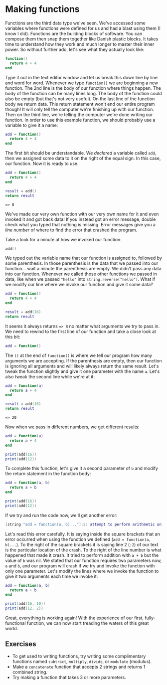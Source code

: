 # Making functions

Functions are the third data type we've seen.
We've accessed some variables where functions were defined for us and had a blast using them (I know I did).
Functions are the building blocks of software.
You can compose them then snap them together like Danish plastic blocks.
It takes time to understand how they work and much longer to master their inner power.
So without further ado, let's see what they actually look like:

```lua
function()
  return 4 + 4
end
```

Type it out in the text editor window and let us break this down line by line and word for word.
Whenever we type `function()` we are beginning a new function.
The 2nd line is the body of our function where things happen.
The body of the function can be many lines long.
The body of the function could also be empty (but that's not very useful).
On the last line of the function body we return data.
This return statement won't end our entire program though!
It will only tell the computer we're finishing up with our function.
Then on the third line, we're telling the computer we're done writing our function.
In order to use this example function, we should probably use a variable to give it a name:

```lua
add = function()
  return 4 + 4
end
```

The first bit should be understandable.
We *declared* a variable called `add`, then we assigned some data to it on the right of the equal sign.
In this case, our function.
Now it is ready to use.

```lua
add = function()
  return 4 + 4
end

result = add()
return result
```
```
=> 8
```

We've made our very own function with our very own name for it and even invoked it and got back data!
If you instead got an error message, double check what you typed that nothing is missing.
Error messages give you a *line number* of where to find the error that crashed the program.

Take a look for a minute at how we invoked our function:

```lua
add()
```

We typed out the variable name that our function is assigned to, followed by some parenthesis.
In those parenthesis is the data that we passed into our function... wait a minute the parenthesis are empty.
We didn't pass any data into our function.
Whenever we called those other functions we passed in data, like when we passed `"hello"` into `string.reverse("hello")`.
What if we modify our line where we invoke our function and give it some data?

```lua
add = function()
  return 4 + 4
end

result = add(16)
return result
```

It seems it always returns `=> 8` no matter what arguments we try to pass in.
We need to rewind to the first line of our function and take a close look at this bit:

```lua
add = function()
```

The `()` at the end of `function()` is where we tell our program how many arguments we are accepting.
If the parenthesis are empty, then our function is ignoring all arguments and will likely always return the same result.
Let's tweak the function slightly and give it one parameter with the name `a`.
Let's also tweak the second line while we're at it:

```lua
add = function(a)
  return a + 4
end

result = add(16)
return result
```
```
=> 20
```

Now when we pass in different numbers, we get different results:

```lua
add = function(a)
  return a + 4
end

print(add(16))
print(add(12))
```

To complete this function, let's give it a second parameter of `b` and modify the return statement in the function body:

```lua
add = function(a, b)
  return a + b
end

print(add(16))
print(add(12))
```

If we try and run the code now, we'll get another error:

```lua
[string "add = function(a, b)..."]:2: attempt to perform arithmetic on local 'b' (a nil value)
```

Let's read this error carefully.
It is saying inside the square brackets that an error occurred when using the function we defined (`add = function(a, b)...`).
To the right of the square brackets it is saying line 2 (`:2`) of our text is the particular location of the crash.
To the right of the line number is what happened that made it crash.
It tried to perform addition with `a + b` but the value of `b` was nil.
We stated that our function requires two parameters now, `a` and `b`, and our program will crash if we try and invoke the function with only one parameter.
Let's modify the lines where we invoke the function to give it two arguments each time we invoke it:

```lua
add = function(a, b)
  return a + b
end

print(add(16, 10))
print(add(12, 2))
```

Great, everything is working again!
With the experience of our first, fully-functional function, we can now start treading the waters of this great world.

## Exercises

- To get used to writing functions, try writing some complimentary functions named `subtract`, `multiply`, `divide`, or `modulate` (modulus).
- Make a `concatenate` function that accepts 2 strings and returns 1 combined string.
- Try making a function that takes 3 or more parameters.
